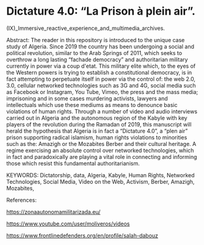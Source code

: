 # Dictature 4.0: “La Prison à plein air”.

(IX)_Immersive_reactive_experience_and_multimedia_archives.

Abstract:
The reader in this repository is introduced to the unique case study of Algeria. Since 2019 the country has been undergoing a social and political revolution, similar to the Arab Springs of 2011, which seeks to overthrow a long lasting “fachade democracy” and authoritarian military currently in power via a coup d'etat. This military elite which, to the eyes of the Western powers is trying to establish a constitutional democracy, is in fact attempting to perpetuate itself in power via the control of: the web 2.0, 3.0, cellular networked technologies such as 3G and 4G, social media such as Facebook or Instagram, You Tube, Vimeo, the press and the mass media; imprisoning and in some cases murdering activists, lawyers and intellectuals which use these mediums as means to denounce basic violations of human rights.
Through a number of video and audio interviews carried out in Algeria and the autonomous region of the Kabyle with key players of the revolution during the Ramadan of 2019, this manuscript will herald the hypothesis that Algeria is in fact a “Dictature 4.0”, a “plen air” prison supporting radical islamism, human rights violations to minorities such as the: Amazigh or the Mozabites Berber and their cultural heritage. A regime exercising an absolute control over networked technologies, which in fact and paradoxically are playing a vital role in connecting and informing those which resist this fundamental authoritarianism. 

KEYWORDS: Dictatorship, data, Algeria, Kabyle, Human Rights, Networked Technologies, Social Media, Video on the Web, Activism, Berber, Amazigh, Mozabites, 

References: 

https://zonaautonomamilitarizada.eu/

https://www.youtube.com/user/moliveros/videos

https://www.frontlinedefenders.org/en/profile/salah-dabouz

